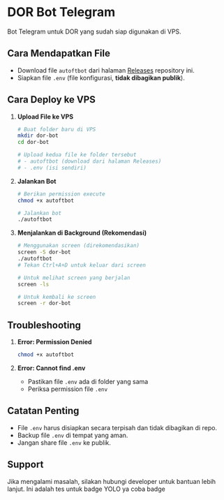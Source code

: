 # DOR Bot Telegram

Bot Telegram untuk DOR yang sudah siap digunakan di VPS.

## Cara Mendapatkan File

- Download file `autoftbot` dari halaman [Releases](https://github.com/AutoFTbot/anubg/releases) repository ini.
- Siapkan file `.env` (file konfigurasi, **tidak dibagikan publik**).

## Cara Deploy ke VPS

1. **Upload File ke VPS**
   ```bash
   # Buat folder baru di VPS
   mkdir dor-bot
   cd dor-bot

   # Upload kedua file ke folder tersebut
   # - autoftbot (download dari halaman Releases)
   # - .env (isi sendiri)
   ```

2. **Jalankan Bot**
   ```bash
   # Berikan permission execute
   chmod +x autoftbot

   # Jalankan bot
   ./autoftbot
   ```

3. **Menjalankan di Background (Rekomendasi)**
   ```bash
   # Menggunakan screen (direkomendasikan)
   screen -S dor-bot
   ./autoftbot
   # Tekan Ctrl+A+D untuk keluar dari screen

   # Untuk melihat screen yang berjalan
   screen -ls

   # Untuk kembali ke screen
   screen -r dor-bot
   ```

## Troubleshooting

1. **Error: Permission Denied**
   ```bash
   chmod +x autoftbot
   ```

2. **Error: Cannot find .env**
   - Pastikan file `.env` ada di folder yang sama
   - Periksa permission file `.env`

## Catatan Penting
- File `.env` harus disiapkan secara terpisah dan tidak dibagikan di repo.
- Backup file `.env` di tempat yang aman.
- Jangan share file `.env` ke publik.

## Support
Jika mengalami masalah, silakan hubungi developer untuk bantuan lebih lanjut.
Ini adalah tes untuk badge YOLO ya
coba badge

